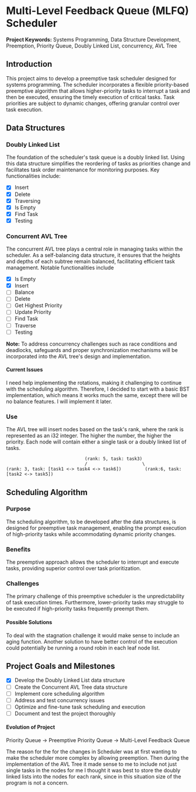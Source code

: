 # Multi-Level Feedback Queue (MLFQ) Scheduler

**Project Keywords:** Systems Programming, Data Structure Development, Preemption, Priority Queue, Doubly Linked List, concurrency, AVL Tree

## Introduction

This project aims to develop a preemptive task scheduler designed for systems programming. The scheduler incorporates a flexible priority-based preemptive algorithm that allows higher-priority tasks to interrupt a task and then be executed, ensuring the timely execution of critical tasks. Task priorities are subject to dynamic changes, offering granular control over task execution.

## Data Structures

### Doubly Linked List

The foundation of the scheduler's task queue is a doubly linked list. Using this data structure simplifies the reordering of tasks as priorities change and facilitates task order maintenance for monitoring purposes. Key functionalities include:

- [x] Insert
- [x] Delete
- [x] Traversing
- [x] Is Empty
- [x] Find Task
- [x] Testing

### Concurrent AVL Tree

The concurrent AVL tree plays a central role in managing tasks within the scheduler. As a self-balancing data structure, it ensures that the heights and depths of each subtree remain balanced, facilitating efficient task management. Notable functionalities include

- [x] Is Empty
- [x] Insert
- [ ] Balance
- [ ] Delete
- [ ] Get Highest Priority
- [ ] Update Priority
- [ ] Find Task
- [ ] Traverse
- [ ] Testing

**Note:** To address concurrency challenges such as race conditions and deadlocks, safeguards and proper synchronization mechanisms will be incorporated into the AVL tree's design and implementation.

#### Current Issues

I need help implementing the rotations, making it challenging to continue with the scheduling algorithm. Therefore, I decided to start with a basic BST implementation, which means it works much the same, except there will be no balance features. I will implement it later.

### Use

The AVL tree will insert nodes based on the task's rank, where the rank is represented as an i32 integer. The higher the number, the higher the priority. Each node will contain either a single task or a doubly linked list of tasks.

                                  (rank: 5, task: task3)
                                  /                     \
    (rank: 3, task: [task1 <-> task4 <-> task6])         (rank:6, task: [task2 <-> task5])

## Scheduling Algorithm

### Purpose

The scheduling algorithm, to be developed after the data structures, is designed for preemptive task management, enabling the prompt execution of high-priority tasks while accommodating dynamic priority changes.

### Benefits

The preemptive approach allows the scheduler to interrupt and execute tasks, providing superior control over task prioritization.

### Challenges

The primary challenge of this preemptive scheduler is the unpredictability of task execution times. Furthermore, lower-priority tasks may struggle to be executed if high-priority tasks frequently preempt them.

#### Possible Solutions

To deal with the stagnation challenge it would make sense to include an aging function. Another solution to have better control of the execution could potentially be running a round robin in each leaf node list.

## Project Goals and Milestones

- [x] Develop the Doubly Linked List data structure
- [ ] Create the Concurrent AVL Tree data structure
- [ ] Implement core scheduling algorithm
- [ ] Address and test concurrency issues
- [ ] Optimize and fine-tune task scheduling and execution
- [ ] Document and test the project thoroughly

#### Evolution of Project

Priority Queue -> Preemptive Priority Queue -> Multi-Level Feedback Queue

The reason for the for the changes in Scheduler was at first wanting to make the scheduler more complex by allowing preemption. Then during the implementation of the AVL Tree it made sense to me to include not just single tasks in the nodes for me I thought it was best to store the doubly linked lists into the nodes for each rank, since in this situation size of the program is not a concern.
